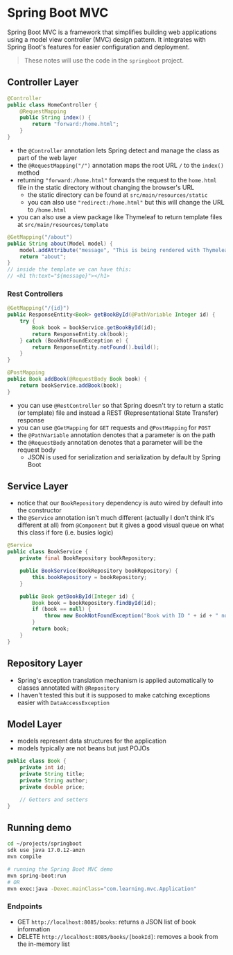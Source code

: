 # Spring Boot MVC

Spring Boot MVC is a framework that simplifies building web applications using a model view controller (MVC) design pattern. It integrates with Spring Boot's features for easier configuration and deployment.

> These notes will use the code in the `springboot` project.

## Controller Layer

 ```java
 @Controller
 public class HomeController {
     @RequestMapping
     public String index() {
         return "forward:/home.html";
     }
 }
 ```

- the `@Controller` annotation lets Spring detect and manage the class as part of the web layer
- the `@RequestMapping("/")` annotation maps the root URL `/` to the `index()` method
- returning `"forward:/home.html"` forwards the request to the `home.html` file in the static directory without changing the browser's URL
  - the static directory can be found at `src/main/resources/static`
  - you can also use `"redirect:/home.html"` but this will change the URL to `/home.html`
- you can also use a view package like Thymeleaf to return template files at `src/main/resources/template`

```java
@GetMapping("/about")
public String about(Model model) {
    model.addAttribute("message", "This is being rendered with Thymeleaf!");
    return "about";
}
// inside the template we can have this:
// <h1 th:text="${message}"></h1>
```

### Rest Controllers

```java
@GetMapping("/{id}")
public ResponseEntity<Book> getBookById(@PathVariable Integer id) {
    try {
        Book book = bookService.getBookById(id);
        return ResponseEntity.ok(book);
    } catch (BookNotFoundException e) {
        return ResponseEntity.notFound().build();
    }
}

@PostMapping
public Book addBook(@RequestBody Book book) {
    return bookService.addBook(book);
}
```

- you can use `@RestController` so that Spring doesn't try to return a static (or template) file and instead a REST (Representational State Transfer) response
- you can use `@GetMapping` for `GET` requests and `@PostMapping` for `POST`
- the `@PathVariable` annotation denotes that a parameter is on the path
- the `@RequestBody` annotation denotes that a parameter will be the request body
  - JSON is used for serialization and serialization by default by Spring Boot 

## Service Layer

- notice that our `BookRepository` dependency is auto wired by default into the constructor
- the `@Service` annotation isn't much different (actually I don't think it's different at all) from `@Component` but it gives a good visual queue on what this class if fore (i.e. busies logic)

```java
@Service
public class BookService {
    private final BookRepository bookRepository;

    public BookService(BookRepository bookRepository) {
        this.bookRepository = bookRepository;
    }

    public Book getBookById(Integer id) {
        Book book = bookRepository.findById(id);
        if (book == null) {
            throw new BookNotFoundException("Book with ID " + id + " not found");
        }
        return book;
    }
}
```

## Repository Layer

- Spring's exception translation mechanism is applied automatically to classes annotated with `@Repository`
- I haven't tested this but it is supposed to make catching exceptions easier with `DataAccessException`

## Model Layer
- models represent data structures for the application
- models typically are not beans but just POJOs 

 ```java
 public class Book {
     private int id;
     private String title;
     private String author;
     private double price;

     // Getters and setters
 }
 ```

## Running demo

```bash
cd ~/projects/springboot
sdk use java 17.0.12-amzn 
mvn compile

# running the Spring Boot MVC demo
mvn spring-boot:run
# OR
mvn exec:java -Dexec.mainClass="com.learning.mvc.Application"

```

### Endpoints

- GET `http://localhost:8085/books`: returns a JSON list of book information
- DELETE `http://localhost:8085/books/[bookId]`: removes a book from the in-memory list
